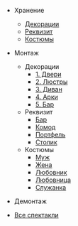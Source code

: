 * Хранение
  * [Декорации](perfomances/bestoloch/hranenie/dekoracii.md)
  * [Реквизит](perfomances/bestoloch/hranenie/rekvizit.md)
  * [Костюмы](perfomances/bestoloch/hraneniе/kostumi.md)
  
* Монтаж
  * Декорации
    * [1. Двери](perfomances/bestoloch/montaj/dekoracii/dveri.md)
	* [2. Люстры](perfomances/bestoloch/montaj/dekoracii/lustri.md)
	* [3. Диван](perfomances/bestoloch/montaj/dekoracii/divan.md)
	* [4. Арки](perfomances/bestoloch/montaj/dekoracii/arki.md)
	* [5. Бар](perfomances/bestoloch/montaj/dekoracii/bar.md)
  * Реквизит
    * [Бар](perfomances/bestoloch/montaj/rekvizit/bar.md)
	* [Комод](perfomances/bestoloch/montaj/rekvizit/komod.md)
	* [Портфель](perfomances/bestoloch/montaj/rekvizit/portfel.md)
	* [Столик](perfomances/bestoloch/montaj/rekvizit/stolik.md)
  * Костюмы
    * [Муж](perfomances/bestoloch/montaj/kostumi/muj.md)
	* [Жена](perfomances/bestoloch/montaj/kostumi/muj.md)
	* [Любовник](perfomances/bestoloch/montaj/kostumi/lubovnik.md)
	* [Любовница](perfomances/bestoloch/montaj/kostumi/lubovnica.md)
	* [Служанка](perfomances/bestoloch/montaj/kostumi/slujanka.md)

* Демонтаж
  
* [Все спектакли](/)